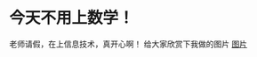 # 今天不用上数学！
老师请假，在上信息技术，真开心啊！
给大家欣赏下我做的图片
[图片](https://raw.githubusercontent.com/huangzhuoyuchina/blog/master/images/t010627038ba33c275e.jpg)
